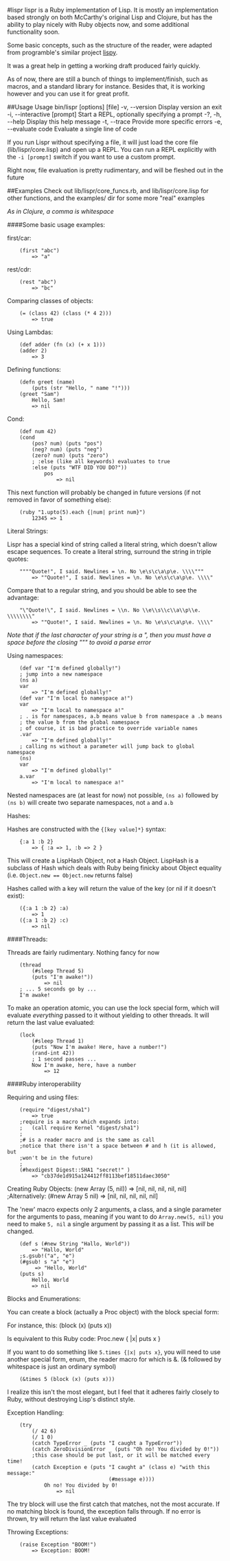 #lispr
lispr is a Ruby implementation of Lisp. It is mostly an implementation based 
strongly on both McCarthy's original Lisp and Clojure, but has the ability
to play nicely with Ruby objects now, and some additional functionality soon.

Some basic concepts, such as the structure of the reader, were adapted from
programble's similar project [lispy](http://github.com/programble/lispy).

It was a great help in getting a working draft produced fairly quickly.


As of now, there are still a bunch of things to implement/finish, such as macros,
and a standard library for instance. Besides that, it is working however
and you can use it for great profit.

##Usage
        Usage bin/lispr [options] [file]
    -v, --version                    Display version an exit
    -i, --interactive [prompt]        Start a REPL, optionally specifying a prompt
    -?, -h, --help                   Display this help message
    -t, --trace                      Provide more specific errors
    -e, --evaluate code              Evaluate a single line of code

If you run Lispr without specifying a file, it will just load the core file
(lib/lispr/core.lisp) and open up a REPL. You can run a REPL explicitly with the
`-i [prompt]` switch if you want to use a custom prompt.

Right now, file evaluation is pretty rudimentary, and will be fleshed out in the
future

##Examples
Check out lib/lispr/core_funcs.rb, and lib/lispr/core.lisp for other functions,
and the examples/ dir for some more "real" examples

*As in Clojure, a comma is whitespace*

####Some basic usage examples:

first/car:

        (first "abc")
            => "a"

rest/cdr:

        (rest "abc")
            => "bc"
        
Comparing classes of objects:

        (= (class 42) (class (* 4 2)))
            => true

Using Lambdas:

        (def adder (fn (x) (+ x 1)))
        (adder 2)
            => 3

Defining functions:

        (defn greet (name)
            (puts (str "Hello, " name "!")))
        (greet "Sam")
            Hello, Sam!
            => nil

Cond:

        (def num 42)
        (cond
            (pos? num) (puts "pos")
            (neg? num) (puts "neg")
            (zero? num) (puts "zero")
            ; :else (like all keywords) evaluates to true
            :else (puts "WTF DID YOU DO?"))
                pos
                    => nil
 
This next function will probably be changed in future versions (if not removed
in favor of something else):

        (ruby "1.upto(5).each {|num| print num}")
            12345 => 1

Literal Strings:

Lispr has a special kind of string called a literal string, which doesn't allow
escape sequences. To create a literal string, surround the string in triple quotes:

        """"Quote!", I said. Newlines = \n. No \e\s\c\a\p\e. \\\\"""
            => ""Quote!", I said. Newlines = \n. No \e\s\c\a\p\e. \\\\"

Compare that to a regular string, and you should be able to see the advantage:

        "\"Quote!\", I said. Newlines = \\n. No \\e\\s\\c\\a\\p\\e. \\\\\\\\"
            => ""Quote!", I said. Newlines = \n. No \e\s\c\a\p\e. \\\\"

*Note that if the last character of your string is a ", then you must have a space*
*before the closing """ to avoid a parse error*

Using namespaces:

        (def var "I'm defined globally!")
        ; jump into a new namespace
        (ns a)
        var
            => "I'm defined globally!"
        (def var "I'm local to namespace a!")
        var
            => "I'm local to namespace a!"
        ; . is for namespaces, a.b means value b from namespace a .b means
        ; the value b from the global namespace
        ; of course, it is bad practice to override variable names
        .var
            => "I'm defined globally!"
        ; calling ns without a parameter will jump back to global namespace
        (ns)
        var
            => "I'm defined globally!"
        a.var
            => "I'm local to namespace a!"

Nested namespaces are (at least for now) not possible, `(ns a)` followed by 
`(ns b)` will create two separate namespaces, not `a` and `a.b`

Hashes:

Hashes are constructed with the `{[key value]*}` syntax:

        {:a 1 :b 2}
            => { :a => 1, :b => 2 }

This will create a LispHash Object, not a Hash Object. LispHash is a subclass of
Hash which deals with Ruby being finicky about Object equality 
(i.e. `Object.new == Object.new` returns false)

Hashes called with a key will return the value of the key (or nil if it doesn't
exist):

        ({:a 1 :b 2} :a)
            => 1
        ({:a 1 :b 2} :c)
            => nil

####Threads:

Threads are fairly rudimentary. Nothing fancy for now

        (thread 
            (#sleep Thread 5)
            (puts "I'm awake!"))
                => nil
        ; ... 5 seconds go by ...
        I'm awake!

To make an operation atomic, you can use the lock special form, which will 
evaluate *everything* passed to it without yielding to other threads. It will
return the last value evaluated:

        (lock
            (#sleep Thread 1)
            (puts "Now I'm awake! Here, have a number!")
            (rand-int 42))
            ; 1 second passes ...
            Now I'm awake, here, have a number 
                => 12

            
####Ruby interoperability

Requiring and using files:

        (require "digest/sha1")
            => true
        ;require is a macro which expands into:
        ;   (call require Kernel "digest/sha1")
        ;
        ;# is a reader macro and is the same as call
        ;notice that there isn't a space between # and h (it is allowed, but
        ;won't be in the future)
        ;
        (#hexdigest Digest::SHA1 "secret!" )
            => "cb37de1d915a124412ff8113bef18511daec3050"

Creating Ruby Objects:
        (new Array (5, nil))
            => [nil, nil, nil, nil, nil]
        ;Alternatively:
        (#new Array 5 nil)
            => [nil, nil, nil, nil, nil]

The 'new' macro expects only 2 arguments, a class, and a single parameter for
the arguments to pass, meaning if you want to do `Array.new(5, nil)` you need to
make `5, nil` a single argument by passing it as a list. This *will* be changed.

        (def s (#new String "Hallo, World"))
            => "Hallo, World"
        ;s.gsub!("a", "e")
        (#gsub! s "a" "e")
             => "Hello, World"
        (puts s)
            Hello, World
            => nil

Blocks and Enumerations:

You can create a block (actually a Proc object) with the block special form:

For instance, this:
        (block (x)
            (puts x))

Is equivalent to this Ruby code:
        Proc.new { |x|
            puts x
        }

If you want to do something like `5.times {|x| puts x}`, you will need to use
another special form, enum, the reader macro for which is &. (& followed by
whitespace is just an ordinary symbol)

        (&times 5 (block (x) (puts x)))

I realize this isn't the most elegant, but I feel that it adheres fairly closely
to Ruby, without destroying Lisp's distinct style.

Exception Handling:

        (try 
            (/ 42 6)
            (/ 1 0)
            (catch TypeError _ (puts "I caught a TypeError"))
            (catch ZeroDivisionError _ (puts "Oh no! You divided by 0!"))
            ;this case should be put last, or it will be matched every time!
            (catch Exception e (puts "I caught a" (class e) "with this message:"
                                     (#message e))))
                Oh no! You divided by 0!
                    => nil

The try block will use the first catch that matches, not the most accurate. If
no matching block is found, the exception falls through. If no error is thrown,
try will return the last value evaluated


Throwing Exceptions:

        (raise Exception "BOOM!")
            => Exception: BOOM!
